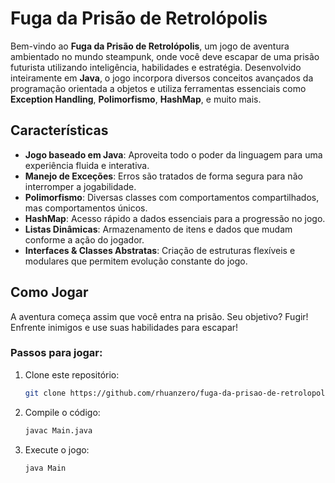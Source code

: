 # Fuga da Prisão de Retrolópolis

Bem-vindo ao **Fuga da Prisão de Retrolópolis**, um jogo de aventura ambientado no mundo steampunk, onde você deve escapar de uma prisão futurista utilizando inteligência, habilidades e estratégia. Desenvolvido inteiramente em **Java**, o jogo incorpora diversos conceitos avançados da programação orientada a objetos e utiliza ferramentas essenciais como **Exception Handling**, **Polimorfismo**, **HashMap**, e muito mais.

## Características

- **Jogo baseado em Java**: Aproveita todo o poder da linguagem para uma experiência fluida e interativa.
- **Manejo de Exceções**: Erros são tratados de forma segura para não interromper a jogabilidade.
- **Polimorfismo**: Diversas classes com comportamentos compartilhados, mas comportamentos únicos.
- **HashMap**: Acesso rápido a dados essenciais para a progressão no jogo.
- **Listas Dinâmicas**: Armazenamento de itens e dados que mudam conforme a ação do jogador.
- **Interfaces & Classes Abstratas**: Criação de estruturas flexíveis e modulares que permitem evolução constante do jogo.

## Como Jogar

A aventura começa assim que você entra na prisão. Seu objetivo? Fugir! Enfrente inimigos e use suas habilidades para escapar!

### Passos para jogar:
1. Clone este repositório:
    ```bash
    git clone https://github.com/rhuanzero/fuga-da-prisao-de-retrolopolis
    ```
2. Compile o código:
    ```bash
    javac Main.java
    ```
3. Execute o jogo:
    ```bash
    java Main
    ```

